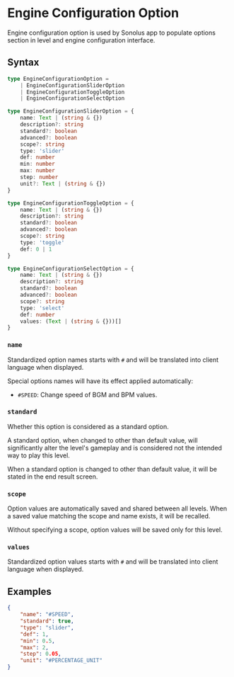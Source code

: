 # Engine Configuration Option

Engine configuration option is used by Sonolus app to populate options section in level and engine configuration interface.

## Syntax

```ts
type EngineConfigurationOption =
    | EngineConfigurationSliderOption
    | EngineConfigurationToggleOption
    | EngineConfigurationSelectOption

type EngineConfigurationSliderOption = {
    name: Text | (string & {})
    description?: string
    standard?: boolean
    advanced?: boolean
    scope?: string
    type: 'slider'
    def: number
    min: number
    max: number
    step: number
    unit?: Text | (string & {})
}

type EngineConfigurationToggleOption = {
    name: Text | (string & {})
    description?: string
    standard?: boolean
    advanced?: boolean
    scope?: string
    type: 'toggle'
    def: 0 | 1
}

type EngineConfigurationSelectOption = {
    name: Text | (string & {})
    description?: string
    standard?: boolean
    advanced?: boolean
    scope?: string
    type: 'select'
    def: number
    values: (Text | (string & {}))[]
}
```

### `name`

Standardized option names starts with `#` and will be translated into client language when displayed.

Special options names will have its effect applied automatically:

-   `#SPEED`: Change speed of BGM and BPM values.

### `standard`

Whether this option is considered as a standard option.

A standard option, when changed to other than default value, will significantly alter the level's gameplay and is considered not the intended way to play this level.

When a standard option is changed to other than default value, it will be stated in the end result screen.

### `scope`

Option values are automatically saved and shared between all levels. When a saved value matching the scope and name exists, it will be recalled.

Without specifying a scope, option values will be saved only for this level.

### `values`

Standardized option values starts with `#` and will be translated into client language when displayed.

## Examples

```json
{
    "name": "#SPEED",
    "standard": true,
    "type": "slider",
    "def": 1,
    "min": 0.5,
    "max": 2,
    "step": 0.05,
    "unit": "#PERCENTAGE_UNIT"
}
```
